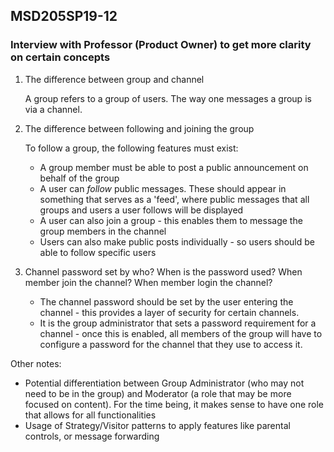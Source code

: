 ## MSD205SP19-12

### Interview with Professor (Product Owner) to get more clarity on certain concepts

1. The difference between group and channel

   A group refers to a group of users. The way one messages a group is via a channel.

2. The difference between following and joining the group

   To follow a group, the following features must exist:
     - A group member must be able to post a public announcement on behalf of the group
     - A user can _follow_ public messages. These should appear in something that serves as a 'feed', where public messages that all groups and users a user follows will be displayed
     - A user can also join a group - this enables them to message the group members in the channel
     - Users can also make public posts individually - so users should be able to follow specific users

3. Channel password set by who? When is the password used? When member join the channel? When member login the channel?

    - The channel password should be set by the user entering the channel - this provides a layer of security for certain channels. 
    - It is the group administrator that sets a password requirement for a channel - once this is enabled, all members of the group will have to configure a password for the channel that they use to access it.

Other notes:
- Potential differentiation between Group Administrator (who may not need to be in the group) and Moderator (a role that may be more focused on content). For the time being, it makes sense to have one role that allows for all functionalities
- Usage of Strategy/Visitor patterns to apply features like parental controls, or message forwarding